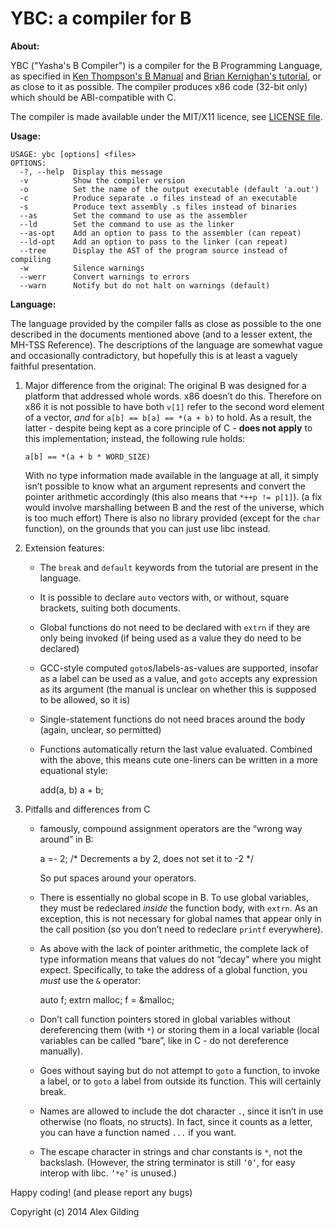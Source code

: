 
 YBC: a compiler for B
=======================

**About:**

YBC ("Yasha's B Compiler") is a compiler for the B Programming Language, as specified in [Ken Thompson's B Manual](http://cm.bell-labs.com/cm/cs/who/dmr/kbman.html) and [Brian Kernighan's tutorial](http://cm.bell-labs.com/cm/cs/who/dmr/btut.html), or as close to it as possible. The compiler produces x86 code (32-bit only) which should be ABI-compatible with C.

The compiler is made available under the MIT/X11 licence, see [LICENSE file](LICENSE).


**Usage:**

    USAGE: ybc [options] <files>
    OPTIONS:
      -?, --help  Display this message
      -v          Show the compiler version
      -o          Set the name of the output executable (default 'a.out')
      -c          Produce separate .o files instead of an executable
      -s          Produce text assembly .s files instead of binaries
      --as        Set the command to use as the assembler
      --ld        Set the command to use as the linker
      --as-opt    Add an option to pass to the assembler (can repeat)
      --ld-opt    Add an option to pass to the linker (can repeat)
      --tree      Display the AST of the program source instead of compiling
      -w          Silence warnings
      --werr      Convert warnings to errors
      --warn      Notify but do not halt on warnings (default)


**Language:**

The language provided by the compiler falls as close as possible to the one described in the documents mentioned above (and to a lesser extent, the MH-TSS Reference). The descriptions of the language are somewhat vague and occasionally contradictory, but hopefully this is at least a vaguely faithful presentation.

1.  Major difference from the original:
    The original B was designed for a platform that addressed whole words. x86 doesn’t do this. Therefore on x86 it is not possible to have both `v[1]` refer to the second word element of a vector, *and* for `a[b] == b[a] == *(a + b)` to hold. As a result, the latter - despite being kept as a core principle of C - **does not apply** to this implementation; instead, the following rule holds:
    
        a[b] == *(a + b * WORD_SIZE)
    
    With no type information made available in the language at all, it simply isn’t possible to know what an argument represents and convert the pointer arithmetic accordingly (this also means that `*++p != p[1]`).
    (a fix would involve marshalling between B and the rest of the universe, which is too much effort)
    There is also no library provided (except for the `char` function), on the grounds that you can just use libc instead.

2.  Extension features:
    - The `break` and `default` keywords from the tutorial are present in the language.
    - It is possible to declare `auto` vectors with, or without, square brackets, suiting both documents.
    - Global functions do not need to be declared with `extrn` if they are only being invoked (if being used as a value they do need to be declared)
    - GCC-style computed `goto`s/labels-as-values are supported, insofar as a label can be used as a value, and `goto` accepts any expression as its argument (the manual is unclear on whether this is supposed to be allowed, so it is)
    - Single-statement functions do not need braces around the body (again, unclear, so permitted)
    - Functions automatically return the last value evaluated. Combined with the above, this means cute one-liners can be written in a more equational style:

        add(a, b) a + b;

3.  Pitfalls and differences from C
    - famously, compound assignment operators are the “wrong way around” in B:
    
        a =- 2;  /* Decrements a by 2, does not set it to -2 */
    
      So put spaces around your operators.
    - There is essentially no global scope in B. To use global variables, they must be redeclared *inside* the function body, with `extrn`. As an exception, this is not necessary for global names that appear only in the call position (so you don’t need to redeclare `printf` everywhere).
    - As above with the lack of pointer arithmetic, the complete lack of type information means that values do not “decay” where you might expect. Specifically, to take the address of a global function, you *must* use the `&` operator:
    
        auto f; extrn malloc;
        f = &malloc;
    
    - Don’t call function pointers stored in global variables without dereferencing them (with `*`) or storing them in a local variable (local variables can be called “bare”, like in C - do not dereference manually).
    - Goes without saying but do not attempt to `goto` a function, to invoke a label, or to `goto` a label from outside its function. This will certainly break.
    - Names are allowed to include the dot character `.`, since it isn’t in use otherwise (no floats, no structs). In fact, since it counts as a letter, you can have a function named `...` if you want.
    - The escape character in strings and char constants is `*`, not the backslash. (However, the string terminator is still `’0’`, for easy interop with libc. `’*e’` is unused.)



Happy coding! (and please report any bugs)



Copyright (c) 2014 Alex Gilding

